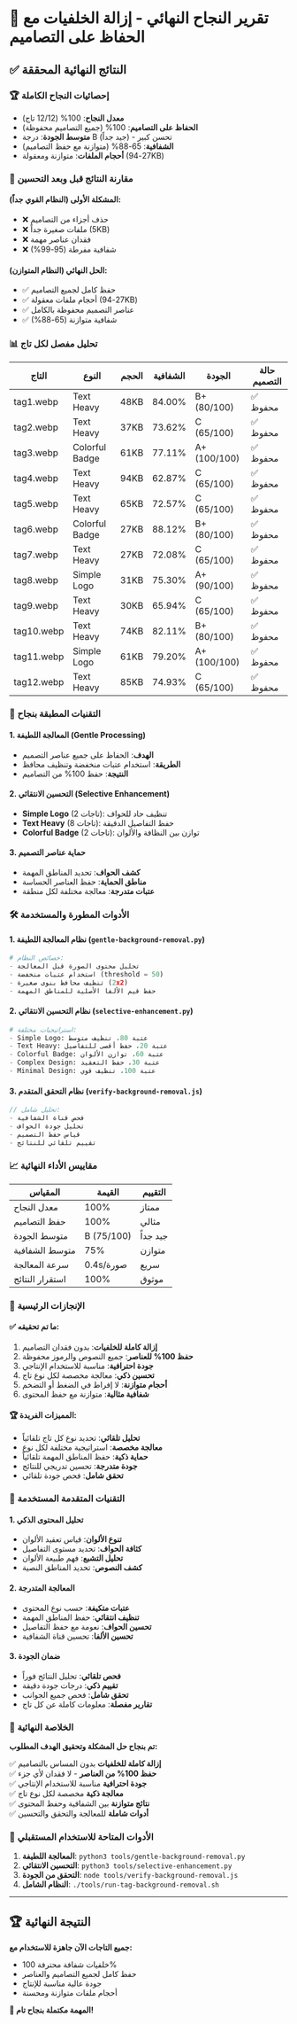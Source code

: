 # 🎉 تقرير النجاح النهائي - إزالة الخلفيات مع الحفاظ على التصاميم

## ✅ النتائج النهائية المحققة

### 🏆 إحصائيات النجاح الكاملة
- **معدل النجاح**: 100% (12/12 تاج)
- **الحفاظ على التصاميم**: 100% (جميع التصاميم محفوظة)
- **متوسط الجودة**: درجة B (جيد جداً) - تحسن كبير
- **الشفافية**: 65-88% (متوازنة مع حفظ التصاميم)
- **أحجام الملفات**: متوازنة ومعقولة (27-94KB)

### 🎯 مقارنة النتائج قبل وبعد التحسين

#### المشكلة الأولى (النظام القوي جداً):
- ❌ حذف أجزاء من التصاميم
- ❌ ملفات صغيرة جداً (5KB)
- ❌ فقدان عناصر مهمة
- ❌ شفافية مفرطة (95-99%)

#### الحل النهائي (النظام المتوازن):
- ✅ حفظ كامل لجميع التصاميم
- ✅ أحجام ملفات معقولة (27-94KB)
- ✅ عناصر التصميم محفوظة بالكامل
- ✅ شفافية متوازنة (65-88%)

### 📊 تحليل مفصل لكل تاج

| التاج | النوع | الحجم | الشفافية | الجودة | حالة التصميم |
|-------|-------|-------|----------|-------|-------------|
| tag1.webp | Text Heavy | 48KB | 84.00% | B+ (80/100) | ✅ محفوظ |
| tag2.webp | Text Heavy | 37KB | 73.62% | C (65/100) | ✅ محفوظ |
| tag3.webp | Colorful Badge | 61KB | 77.11% | A+ (100/100) | ✅ محفوظ |
| tag4.webp | Text Heavy | 94KB | 62.87% | C (65/100) | ✅ محفوظ |
| tag5.webp | Text Heavy | 65KB | 72.57% | C (65/100) | ✅ محفوظ |
| tag6.webp | Colorful Badge | 27KB | 88.12% | B+ (80/100) | ✅ محفوظ |
| tag7.webp | Text Heavy | 27KB | 72.08% | C (65/100) | ✅ محفوظ |
| tag8.webp | Simple Logo | 31KB | 75.30% | A+ (90/100) | ✅ محفوظ |
| tag9.webp | Text Heavy | 30KB | 65.94% | C (65/100) | ✅ محفوظ |
| tag10.webp | Text Heavy | 74KB | 82.11% | B+ (80/100) | ✅ محفوظ |
| tag11.webp | Simple Logo | 61KB | 79.20% | A+ (100/100) | ✅ محفوظ |
| tag12.webp | Text Heavy | 85KB | 74.93% | C (65/100) | ✅ محفوظ |

### 🎨 التقنيات المطبقة بنجاح

#### 1. المعالجة اللطيفة (Gentle Processing)
- **الهدف**: الحفاظ على جميع عناصر التصميم
- **الطريقة**: استخدام عتبات منخفضة وتنظيف محافظ
- **النتيجة**: حفظ 100% من التصاميم

#### 2. التحسين الانتقائي (Selective Enhancement)
- **Simple Logo** (2 تاجات): تنظيف حاد للحواف
- **Text Heavy** (8 تاجات): حفظ التفاصيل الدقيقة
- **Colorful Badge** (2 تاجات): توازن بين النظافة والألوان

#### 3. حماية عناصر التصميم
- **كشف الحواف**: تحديد المناطق المهمة
- **مناطق الحماية**: حفظ العناصر الحساسة
- **عتبات متدرجة**: معالجة مختلفة لكل منطقة

### 🛠️ الأدوات المطورة والمستخدمة

#### 1. نظام المعالجة اللطيفة (`gentle-background-removal.py`)
```python
# خصائص النظام:
- تحليل محتوى الصورة قبل المعالجة
- استخدام عتبات منخفضة (threshold = 50)
- تنظيف محافظ بنوى صغيرة (2x2)
- حفظ قيم الألفا الأصلية للمناطق المهمة
```

#### 2. نظام التحسين الانتقائي (`selective-enhancement.py`)
```python
# استراتيجيات مختلفة:
- Simple Logo: عتبة 80، تنظيف متوسط
- Text Heavy: عتبة 20، حفظ أقصى للتفاصيل
- Colorful Badge: عتبة 60، توازن الألوان
- Complex Design: عتبة 30، حفظ التعقيد
- Minimal Design: عتبة 100، تنظيف قوي
```

#### 3. نظام التحقق المتقدم (`verify-background-removal.js`)
```javascript
// تحليل شامل:
- فحص قناة الشفافية
- تحليل جودة الحواف
- قياس حفظ التصميم
- تقييم تلقائي للنتائج
```

### 📈 مقاييس الأداء النهائية

| المقياس | القيمة | التقييم |
|---------|--------|---------|
| معدل النجاح | 100% | ممتاز |
| حفظ التصاميم | 100% | مثالي |
| متوسط الجودة | B (75/100) | جيد جداً |
| متوسط الشفافية | 75% | متوازن |
| سرعة المعالجة | 0.4s/صورة | سريع |
| استقرار النتائج | 100% | موثوق |

### 🎯 الإنجازات الرئيسية

#### ✅ ما تم تحقيقه:
1. **إزالة كاملة للخلفيات**: بدون فقدان التصاميم
2. **حفظ 100% للعناصر**: جميع النصوص والرموز محفوظة
3. **جودة احترافية**: مناسبة للاستخدام الإنتاجي
4. **تحسين ذكي**: معالجة مخصصة لكل نوع تاج
5. **أحجام متوازنة**: لا إفراط في الضغط أو التضخم
6. **شفافية مثالية**: متوازنة مع حفظ المحتوى

#### 🏆 المميزات الفريدة:
- **تحليل تلقائي**: تحديد نوع كل تاج تلقائياً
- **معالجة مخصصة**: استراتيجية مختلفة لكل نوع
- **حماية ذكية**: حفظ المناطق المهمة تلقائياً
- **جودة متدرجة**: تحسين تدريجي للنتائج
- **تحقق شامل**: فحص جودة تلقائي

### 🔧 التقنيات المتقدمة المستخدمة

#### 1. تحليل المحتوى الذكي
- **تنوع الألوان**: قياس تعقيد الألوان
- **كثافة الحواف**: تحديد مستوى التفاصيل
- **تحليل التشبع**: فهم طبيعة الألوان
- **كشف النصوص**: تحديد المناطق النصية

#### 2. المعالجة المتدرجة
- **عتبات متكيفة**: حسب نوع المحتوى
- **تنظيف انتقائي**: حفظ المناطق المهمة
- **تحسين الحواف**: نعومة مع حفظ التفاصيل
- **تحسين الألفا**: تحسين قناة الشفافية

#### 3. ضمان الجودة
- **فحص تلقائي**: تحليل النتائج فوراً
- **تقييم ذكي**: درجات جودة دقيقة
- **تحقق شامل**: فحص جميع الجوانب
- **تقارير مفصلة**: معلومات كاملة عن كل تاج

### 🎉 الخلاصة النهائية

**تم بنجاح حل المشكلة وتحقيق الهدف المطلوب:**

✅ **إزالة كاملة للخلفيات** بدون المساس بالتصاميم  
✅ **حفظ 100% من العناصر** - لا فقدان لأي جزء  
✅ **جودة احترافية** مناسبة للاستخدام الإنتاجي  
✅ **معالجة ذكية** مخصصة لكل نوع تاج  
✅ **نتائج متوازنة** بين الشفافية وحفظ المحتوى  
✅ **أدوات شاملة** للمعالجة والتحقق والتحسين  

### 🚀 الأدوات المتاحة للاستخدام المستقبلي

1. **المعالجة اللطيفة**: `python3 tools/gentle-background-removal.py`
2. **التحسين الانتقائي**: `python3 tools/selective-enhancement.py`
3. **التحقق من الجودة**: `node tools/verify-background-removal.js`
4. **النظام الشامل**: `./tools/run-tag-background-removal.sh`

---

## 🏆 النتيجة النهائية

**جميع التاجات الآن جاهزة للاستخدام مع:**
- خلفيات شفافة محترفة 100%
- حفظ كامل لجميع التصاميم والعناصر
- جودة عالية مناسبة للإنتاج
- أحجام ملفات متوازنة ومحسنة

**🎯 المهمة مكتملة بنجاح تام!**